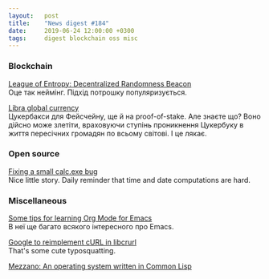 ```yaml
---
layout:   post
title:    "News digest #184"
date:     2019-06-24 12:00:00 +0300
tags:     digest blockchain oss misc
---
```


<!--
No idea why am I still doing this. "Sometimes I wonder why even bother."
I used to say that it's for the greater good but it honestly feels like
screaming into the void more than anything. Well, it's not that I asked
for feedback explicitly so I don't have any right to complain really.
-->

### Blockchain

[League of Entropy: Decentralized Randomness Beacon](https://www.cloudflare.com/leagueofentropy/)<br/>
Оце так неймінг. Підхід потрошку популяризується.

[Libra global currency](https://libra.org)<br/>
Цукербакси для Фейсчейну, ще й на proof-of-stake. Але знаєте що? Воно дійсно може злетіти, враховуючи ступінь проникнення Цукербуку в життя пересічних громадян по всьому світові. І це лякає. <!-- Бо потім: "Ваше користування Libra було призупинено через порушення наших стандартів поведінки. Гарного вам дня". Чи: "Вибачте, мені економічно не вигідно підтримувати всі ці ваші банки та мастеркарди. Я приймаю тількі Libra. Реєструйся в Фейсбуці або йди, в нас вільна країна". -->

### Open source

[Fixing a small calc.exe bug](https://www.petertissen.de/?p=77)<br/>
Nice little story. Daily reminder that time and date computations are hard.

### Miscellaneous

[Some tips for learning Org Mode for Emacs](https://sachachua.com/blog/2014/01/tips-learning-org-mode-emacs/)<br/>
В неї ще багато всякого інтересного про Emacs.

[Google to reimplement cURL in libcrurl](https://daniel.haxx.se/blog/2019/06/19/google-to-reimplement-curl-in-libcrurl/)<br/>
That's some cute typosquatting.

[Mezzano: An operating system written in Common Lisp](https://github.com/froggey/Mezzano/)
